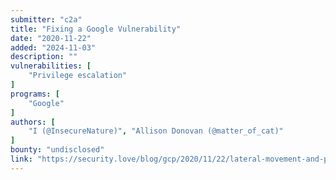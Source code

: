 ```yaml
---
submitter: "c2a"
title: "Fixing a Google Vulnerability"
date: "2020-11-22"
added: "2024-11-03"
description: ""
vulnerabilities: [
    "Privilege escalation"
]
programs: [
    "Google"
]
authors: [
    "I (@InsecureNature)", "Allison Donovan (@matter_of_cat)"
]
bounty: "undisclosed"
link: "https://security.love/blog/gcp/2020/11/22/lateral-movement-and-privesc-in-GCP.html"
---
```




